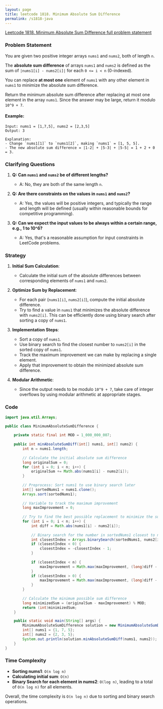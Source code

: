 ```yaml
---
layout: page
title: leetcode 1818. Minimum Absolute Sum Difference
permalink: /s1818-java
---
```

[Leetcode 1818. Minimum Absolute Sum Difference full problem statement](https://algoadvance.github.io/algoadvance/l1818)
### Problem Statement
You are given two positive integer arrays `nums1` and `nums2`, both of length `n`.

The **absolute sum difference** of arrays `nums1` and `nums2` is defined as the sum of `|nums1[i] - nums2[i]|` for each `0 <= i < n` (0-indexed).

You can replace **at most one** element of `nums1` with any other element in `nums1` to minimize the absolute sum difference.

Return the minimum absolute sum difference after replacing at most one element in the array `nums1`. Since the answer may be large, return it modulo `10^9 + 7`.

#### Example:
```plaintext
Input: nums1 = [1,7,5], nums2 = [2,3,5]
Output: 3

Explanation:
- Change `nums1[1]` to `nums1[2]`, making `nums1` = [1, 5, 5].
- The new absolute sum difference = |1-2| + |5-3| + |5-5| = 1 + 2 + 0 = 3.
```

### Clarifying Questions
1. **Q: Can `nums1` and `nums2` be of different lengths?**
   - A: No, they are both of the same length `n`.

2. **Q: Are there constraints on the values in `nums1` and `nums2`?**
   - A: Yes, the values will be positive integers, and typically the range and length will be defined (usually within reasonable bounds for competitive programming).

3. **Q: Can we expect the input values to be always within a certain range, e.g., 1 to 10^6?**
   - A: Yes, that's a reasonable assumption for input constraints in LeetCode problems.

### Strategy
1. **Initial Sum Calculation**:
   - Calculate the initial sum of the absolute differences between corresponding elements of `nums1` and `nums2`.

2. **Optimize Sum by Replacement**:
   - For each pair (`nums1[i]`, `nums2[i]`), compute the initial absolute difference.
   - Try to find a value in `nums1` that minimizes the absolute difference with `nums2[i]`. This can be efficiently done using binary search after sorting a copy of `nums1`.

3. **Implementation Steps**:
   - Sort a copy of `nums1`.
   - Use binary search to find the closest number to `nums2[i]` in the sorted copy of `nums1`.
   - Track the maximum improvement we can make by replacing a single element.
   - Apply that improvement to obtain the minimized absolute sum difference.

4. **Modular Arithmetic**:
   - Since the output needs to be modulo `10^9 + 7`, take care of integer overflows by using modular arithmetic at appropriate stages.

### Code

```java
import java.util.Arrays;

public class MinimumAbsoluteSumDifference {
    
    private static final int MOD = 1_000_000_007;
    
    public int minAbsoluteSumDiff(int[] nums1, int[] nums2) {
        int n = nums1.length;
        
        // Calculate the initial absolute sum difference
        long originalSum = 0;
        for (int i = 0; i < n; i++) {
            originalSum += Math.abs(nums1[i] - nums2[i]);
        }
        
        // Preprocess: Sort nums1 to use binary search later
        int[] sortedNums1 = nums1.clone();
        Arrays.sort(sortedNums1);
        
        // Variable to track the maximum improvement
        long maxImprovement = 0;
        
        // Try to find the best possible replacement to minimize the sum difference
        for (int i = 0; i < n; i++) {
            int diff = Math.abs(nums1[i] - nums2[i]);
            
            // Binary search for the number in sortedNums1 closest to nums2[i]
            int closestIndex = Arrays.binarySearch(sortedNums1, nums2[i]);
            if (closestIndex < 0) {
                closestIndex = -closestIndex - 1;
            }
            
            if (closestIndex < n) {
                maxImprovement = Math.max(maxImprovement, (long)diff - Math.abs(sortedNums1[closestIndex] - nums2[i]));
            }
            if (closestIndex > 0) {
                maxImprovement = Math.max(maxImprovement, (long)diff - Math.abs(sortedNums1[closestIndex - 1] - nums2[i]));
            }
        }
        
        // Calculate the minimum possible sum difference
        long minimizedSum = (originalSum - maxImprovement) % MOD;
        return (int)minimizedSum;
    }

    public static void main(String[] args) {
        MinimumAbsoluteSumDifference solution = new MinimumAbsoluteSumDifference();
        int[] nums1 = {1, 7, 5};
        int[] nums2 = {2, 3, 5};
        System.out.println(solution.minAbsoluteSumDiff(nums1, nums2));  // Output: 3
    }
}
```

### Time Complexity
- **Sorting nums1**: `O(n log n)`
- **Calculating initial sum**: `O(n)`
- **Binary Search for each element in nums2**: `O(log n)`, leading to a total of `O(n log n)` for all elements.

Overall, the time complexity is `O(n log n)` due to sorting and binary search operations.
